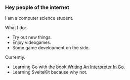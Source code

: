 ### Hey people of the internet

I am a computer science student.

What I do:
- Try out new things.
- Enjoy videogames.
- Some game development on the side.

Currently:
- Learning Go with the book [Writing An Interpreter In Go](https://interpreterbook.com).
- Learning SvelteKit because why not.

